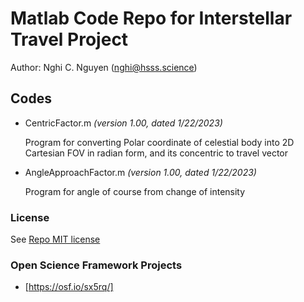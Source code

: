 # Matlab Code Repo for Interstellar Travel Project

Author: Nghi C. Nguyen (nghi@hsss.science)

## Codes
- CentricFactor.m *(version 1.00, dated 1/22/2023)*

  Program for converting Polar coordinate of celestial body into 2D Cartesian FOV in radian form, and its concentric to travel vector

- AngleApproachFactor.m *(version 1.00, dated 1/22/2023)*

  Program for angle of course from change of intensity

### License 
See [Repo MIT license](https://github.com/NghiHsss/Hsss-Science-Public/blob/main/LICENSE)

### Open Science Framework Projects

- [https://osf.io/sx5rq/]
